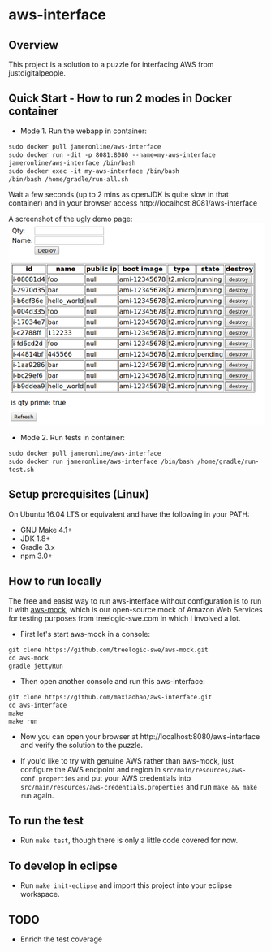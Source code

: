 aws-interface
=========

## Overview ##
This project is a solution to a puzzle for interfacing AWS from justdigitalpeople.

## Quick Start - How to run 2 modes in Docker container ##
- Mode 1. Run the webapp in container:
```
sudo docker pull jameronline/aws-interface
sudo docker run -dit -p 8081:8080 --name=my-aws-interface jameronline/aws-interface /bin/bash
sudo docker exec -it my-aws-interface /bin/bash
/bin/bash /home/gradle/run-all.sh
```
Wait a few seconds (up to 2 mins as openJDK is quite slow in that container) and in your browser access http://localhost:8081/aws-interface

A screenshot of the ugly demo page:
![screenshot1](./screenshot/1.png)

- Mode 2. Run tests in container:
```
sudo docker pull jameronline/aws-interface
sudo docker run jameronline/aws-interface /bin/bash /home/gradle/run-test.sh
```

## Setup prerequisites (Linux) ##
On Ubuntu 16.04 LTS or equivalent and have the following in your PATH:
- GNU Make 4.1+
- JDK 1.8+
- Gradle 3.x
- npm 3.0+

## How to run locally ##
The free and easist way to run aws-interface without configuration is to run it with [aws-mock](https://github.com/treelogic-swe/aws-mock), which is our open-source mock of Amazon Web Services for testing purposes from treelogic-swe.com in which I involved a lot.
- First let's start aws-mock in a console:
```
git clone https://github.com/treelogic-swe/aws-mock.git
cd aws-mock
gradle jettyRun
```
- Then open another console and run this aws-interface:
```
git clone https://github.com/maxiaohao/aws-interface.git
cd aws-interface
make
make run
```
- Now you can open your browser at http://localhost:8080/aws-interface and verify the solution to the puzzle.

- If you'd like to try with genuine AWS rather than aws-mock, just configure the AWS endpoint and region in `src/main/resources/aws-conf.properties` and put your AWS credentials into `src/main/resources/aws-credentials.properties` and run `make && make run` again.


## To run the test ##
- Run `make test`, though there is only a little code covered for now.

## To develop in eclipse ##
- Run `make init-eclipse` and import this project into your eclipse workspace.

## TODO ##
- Enrich the test coverage

